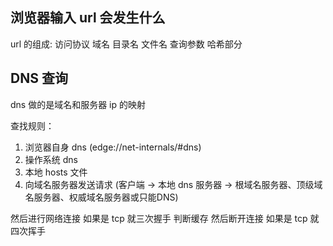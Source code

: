 ## 浏览器输入 url 会发生什么

url 的组成: 访问协议 域名 目录名 文件名 查询参数 哈希部分

## DNS 查询

dns 做的是域名和服务器 ip 的映射

查找规则：

1. 浏览器自身 dns (edge://net-internals/#dns)
2. 操作系统 dns
3. 本地 hosts 文件
4. 向域名服务器发送请求 (客户端 -> 本地 dns 服务器 -> 根域名服务器、顶级域名服务器、权威域名服务器或只能DNS)

然后进行网络连接 如果是 tcp 就三次握手
判断缓存
然后断开连接 如果是 tcp 就四次挥手

